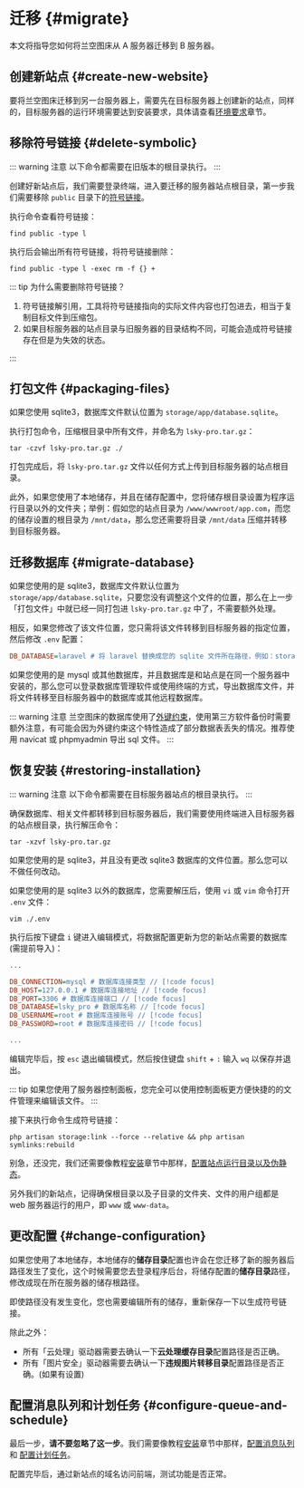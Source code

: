 # 迁移 {#migrate}

本文将指导您如何将兰空图床从 A 服务器迁移到 B 服务器。

## 创建新站点 {#create-new-website}

要将兰空图床迁移到另一台服务器上，需要先在目标服务器上创建新的站点，同样的，目标服务器的运行环境需要达到安装要求，具体请查看[环境要求](./requirement.md)章节。

## 移除符号链接 {#delete-symbolic}

::: warning 注意
以下命令都需要在旧版本的根目录执行。
:::

创建好新站点后，我们需要登录终端，进入要迁移的服务器站点根目录，第一步我们需要移除 `public` 目录下的[符号链接](https://baike.baidu.com/item/%E7%AC%A6%E5%8F%B7%E9%93%BE%E6%8E%A5/7177630)。

执行命令查看符号链接：

```shell
find public -type l
```

执行后会输出所有符号链接，将符号链接删除：

```shell
find public -type l -exec rm -f {} +
```

::: tip 为什么需要删除符号链接？

1. 符号链接解引用，工具将符号链接指向的实际文件内容也打包进去，相当于复制目标文件到压缩包。
2. 如果目标服务器的站点目录与旧服务器的目录结构不同，可能会造成符号链接存在但是为失效的状态。

:::

## 打包文件 {#packaging-files}

如果您使用 sqlite3，数据库文件默认位置为 `storage/app/database.sqlite`。

执行打包命令，压缩根目录中所有文件，并命名为 `lsky-pro.tar.gz`：

```shell
tar -czvf lsky-pro.tar.gz ./
```

打包完成后，将 `lsky-pro.tar.gz` 文件以任何方式上传到目标服务器的站点根目录。

此外，如果您使用了本地储存，并且在储存配置中，您将储存根目录设置为程序运行目录以外的文件夹；举例：假如您的站点目录为 `/www/wwwroot/app.com`，而您的储存设置的根目录为 `/mnt/data`，那么您还需要将目录 `/mnt/data` 压缩并转移到目标服务器。

## 迁移数据库 {#migrate-database}

如果您使用的是 sqlite3，数据库文件默认位置为 `storage/app/database.sqlite`，只要您没有调整这个文件的位置，那么在上一步「打包文件」中就已经一同打包进 `lsky-pro.tar.gz` 中了，不需要额外处理。

相反，如果您修改了该文件位置，您只需将该文件转移到目标服务器的指定位置，然后修改 `.env` 配置：

```ini
DB_DATABASE=laravel # 将 laravel 替换成您的 sqlite 文件所在路径，例如：storage/app/database.sqlite
```

如果您使用的是 mysql 或其他数据库，并且数据库是和站点是在同一个服务器中安装的，那么您可以登录数据库管理软件或使用终端的方式，导出数据库文件，并将文件转移至目标服务器中的数据库或其他远程数据库。

::: warning 注意
兰空图床的数据库使用了[外键约束](https://baike.baidu.com/item/%E7%BA%A6%E6%9D%9F/12001448)，使用第三方软件备份时需要额外注意，有可能会因为外键约束这个特性造成了部分数据表丢失的情况。推荐使用 navicat 或 phpmyadmin 导出 sql 文件。
:::

## 恢复安装 {#restoring-installation}

::: warning 注意
以下命令都需要在目标服务器站点的根目录执行。
:::

确保数据库、相关文件都转移到目标服务器后，我们需要使用终端进入目标服务器的站点根目录，执行解压命令：

```shell
tar -xzvf lsky-pro.tar.gz
```

如果您使用的是 sqlite3，并且没有更改 sqlite3 数据库的文件位置。那么您可以不做任何改动。

如果您使用的是 sqlite3 以外的数据库，您需要解压后，使用 `vi` 或 `vim` 命令打开 `.env` 文件：

```shell
vim ./.env
```

执行后按下键盘 `i` 键进入编辑模式，将数据配置更新为您的新站点需要的数据库(需提前导入)：

```ini
...

DB_CONNECTION=mysql # 数据库连接类型 // [!code focus]  
DB_HOST=127.0.0.1 # 数据库连接地址 // [!code focus]
DB_PORT=3306 # 数据库连接端口 // [!code focus]
DB_DATABASE=lsky_pro # 数据库名称 // [!code focus]
DB_USERNAME=root # 数据库连接账号 // [!code focus]
DB_PASSWORD=root # 数据库连接密码 // [!code focus]

...
```

编辑完毕后，按 `esc` 退出编辑模式，然后按住键盘 `shift` + `:` 输入 `wq` 以保存并退出。

::: tip
如果您使用了服务器控制面板，您完全可以使用控制面板更方便快捷的的文件管理来编辑该文件。
:::

接下来执行命令生成符号链接：

```shell
php artisan storage:link --force --relative && php artisan symlinks:rebuild
```

别急，还没完，我们还需要像教程[安装](./install)章节中那样，[配置站点运行目录以及伪静态](./install#configure-rewrite)。

另外我们的新站点，记得确保根目录以及子目录的文件夹、文件的用户组都是 web 服务器运行的用户，即 `www` 或 `www-data`。

## 更改配置 {#change-configuration}

如果您使用了本地储存，本地储存的**储存目录**配置也许会在您迁移了新的服务器后路径发生了变化，这个时候需要您去登录程序后台，将储存配置的**储存目录**路径，修改成现在所在服务器的储存根路径。

即使路径没有发生变化，您也需要编辑所有的储存，重新保存一下以生成符号链接。

除此之外：
- 所有「云处理」驱动器需要去确认一下**云处理缓存目录**配置路径是否正确。
- 所有「图片安全」驱动器需要去确认一下**违规图片转移目录**配置路径是否正确。(如果有设置)

## 配置消息队列和计划任务 <Badge type="danger" text="重要" /> {#configure-queue-and-schedule}

最后一步，**请不要忽略了这一步**。我们需要像教程[安装](./install)章节中那样，[配置消息队列](./install#configure-queue) 和 [配置计划任务](./install.md#configure-schedule)。

配置完毕后，通过新站点的域名访问前端，测试功能是否正常。